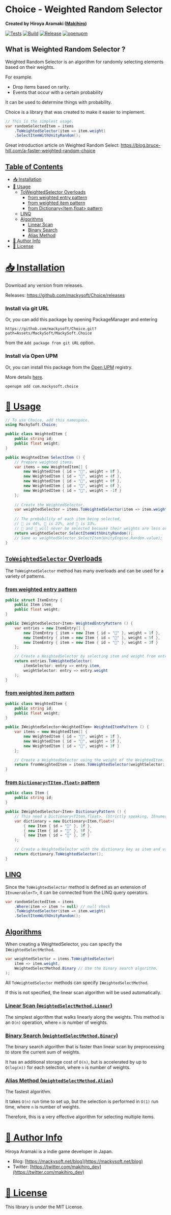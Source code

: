 ﻿# Choice - Weighted Random Selector

**Created by Hiroya Aramaki ([Makihiro](https://twitter.com/makihiro_dev))**

[![Tests](https://github.com/mackysoft/Choice/actions/workflows/tests.yaml/badge.svg)](https://github.com/mackysoft/Choice/actions/workflows/tests.yaml)
[![Build](https://github.com/mackysoft/Choice/actions/workflows/build.yaml/badge.svg)](https://github.com/mackysoft/Choice/actions/workflows/build.yaml)
[![Release](https://img.shields.io/github/v/release/mackysoft/Choice)](https://github.com/mackysoft/Choice/releases)
[![openupm](https://img.shields.io/npm/v/com.mackysoft.choice?label=openupm&registry_uri=https://package.openupm.com)](https://openupm.com/packages/com.mackysoft.choice/)

## What is Weighted Random Selector ?

Weighted Random Selector is an algorithm for randomly selecting elements based on their weights.

For example.
- Drop items based on rarity.
- Events that occur with a certain probability

It can be used to determine things with probability.

Choice is a library that was created to make it easier to implement.

```cs
// This is the simplest usage.
var randomSelectedItem = items
	.ToWeightedSelector(item => item.weight)
	.SelectItemWithUnityRandom();
```

Great introduction article on Weighted Random Select: https://blog.bruce-hill.com/a-faster-weighted-random-choice


## <a id="index" href="#index"> Table of Contents </a>

- [📥 Installation](#installation)
- [🔰 Usage](#usage)
  - [ToWeightedSelector Overloads](#toweightedselector-overloads)
    - [from weighted entry pattern](#from-weighted-entry)
    - [from weighted item pattern](#from-weighted-item)
    - [from Dictionary<Item,float> pattern](#from-dictionary)
  - [LINQ](#linq)
  - [Algorithms](#algorithms)
    - [Linear Scan](#linear-scan)
    - [Binary Search](#binary-search)
    - [Alias Method](#alias-method)
- [📔 Author Info](#author-info)
- [📜 License](#license)


# <a id="installation" href="#installation"> 📥 Installation </a>

Download any version from releases.

Releases: https://github.com/mackysoft/Choice/releases

### Install via git URL

Or, you can add this package by opening PackageManager and entering

`https://github.com/mackysoft/Choice.git?path=Assets/MackySoft/MackySoft.Choice`

from the `Add package from git URL` option.


### Install via Open UPM

Or, you can install this package from the [Open UPM](https://openupm.com/packages/com.mackysoft.choice/) registry.

More details [here](https://openupm.com/).

```
openupm add com.mackysoft.choice
```

# <a id="usage" href="#requirements"> 🔰 Usage </a>

```cs
// To use Choice, add this namespace.
using MackySoft.Choice;

public class WeightedItem {
	public string id;
	public float weight;
}

public WeightedItem SelectItem () {
	// Prepare weighted items.
	var items = new WeightedItem[] {
		new WeightedItem { id = "🍒", weight = 8f },
		new WeightedItem { id = "🍏", weight = 4f },
		new WeightedItem { id = "🍍", weight = 0f },
		new WeightedItem { id = "🍇", weight = 6f },
		new WeightedItem { id = "🍊", weight = -1f }
	};
	
	// Create the WeightedSelector.
	var weightedSelector = items.ToWeightedSelector(item => item.weight);
	
	// The probability of each item being selected,
	// 🍒 is 44%, 🍏 is 22%, and 🍇 is 33%.
	// 🍍 and 🍊 will never be selected because their weights are less or equal to 0.
	return weightedSelector.SelectItemWithUnityRandom();
	// Same as weightedSelector.SelectItem(UnityEngine.Random.value);
}
```


## <a id="toweightedselector-overloads" href="#toweightedselector-overloads"> `ToWeightedSelector` Overloads  </a>

The `ToWeightedSelector` method has many overloads and can be used for a variety of patterns.

### <a id="from-weighted-entry" href="#from-weighted-entry"> from weighted entry pattern </a>

```cs
public struct ItemEntry {
	public Item item;
	public float weight;
}

public IWeightedSelector<Item> WeightedEntryPattern () {
	var entries = new ItemEntry[] {
		new ItemEntry { item = new Item { id = "🍒" }, weight = 1f },
		new ItemEntry { item = new Item { id = "🍏" }, weight = 5f },
		new ItemEntry { item = new Item { id = "🍍" }, weight = 3f }
	};

	// Create a WeightedSelector by selecting item and weight from entry respectively.
	return entries.ToWeightedSelector(
		itemSelector: entry => entry.item,
		weightSelector: entry => entry.weight
	);
}
```

### <a id="from-weighted-item" href="#from-weighted-item"> from weighted item pattern </a>

```cs
public class WeightedItem {
	public string id;
	public float weight;
}

public IWeightedSelector<WeightedItem> WeightedItemPattern () {
	var items = new WeightedItem[] {
		new WeightedItem { id = "🍒", weight = 1f },
		new WeightedItem { id = "🍏", weight = 5f },
		new WeightedItem { id = "🍍", weight = 3f }
	};

	// Create a WeightedSelector using the weight of the WeightedItem.
	return fromWeightedItem = items.ToWeightedSelector(weightSelector: item => item.weight);
}
```

### <a id="from-dictionary" href="#from-dictionary"> from `Dictionary<TItem,float>` pattern </a>

```cs
public class Item {
	public string id;
}

public IWeightedSelector<Item> DictionaryPattern () {
	// This need a Dictionary<TItem,float>. (Strictly speaking, IEnumerable<KeyValuePair<TItem,float>>)
	var dictionary = new Dictionary<Item,float>(
		{ new Item { id = "🍒" }, 1f },
		{ new Item { id = "🍏" }, 5f },
		{ new Item { id = "🍍" }, 3f }
	);

	// Create a WeightedSelector with the dictionary key as item and value as weight.
	return dictionary.ToWeightedSelector();
}
```


## <a id="linq" href="#linq"> LINQ </a>

Since the `ToWeightedSelector` method is defined as an extension of `IEnumerable<T>`, it can be connected from the LINQ query operators.

```cs
var randomSelectedItem = items
	.Where(item => item != null) // null check
	.ToWeightedSelector(item => item.weight)
	.SelectItemWithUnityRandom();
```


## <a id="algorithms" href="#algorithms"> Algorithms </a>

When creating a WeightedSelector, you can specify the `IWeightedSelectMethod`.

```cs
var weightedSelector = items.ToWeightedSelector(
	item => item.weight,
	WeightedSelectMethod.Binary // Use the binary search algorithm.
);
```

All `ToWeightedSelector` methods can specify `IWeightedSelectMethod`.

If this is not specified, the linear scan algorithm will be used automatically.


### <a id="linear-scan" href="#linear-scan"> Linear Scan (`WeightedSelectMethod.Linear`) </a>

The simplest algorithm that walks linearly along the weights.
This method is an `O(n)` operation, where `n` is number of weights.


### <a id="binary-search" href="#binary-search"> Binary Search (`WeightedSelectMethod.Binary`) </a>

The binary search algorithm that is faster than linear scan by preprocessing to store the current sum of weights.

It has an additional storage cost of `O(n)`, but is accelerated by up to `O(log(n))` for each selection, where `n` is number of weights.


### <a id="alias-method" href="#alias-method"> Alias Method (`WeightedSelectMethod.Alias`) </a>

The fastest algorithm.

It takes `O(n)` run time to set up, but the selection is performed in `O(1)` run time,
where `n` is number of weights.

Therefore, this is a very effective algorithm for selecting multiple items.


# <a id="author-info" href="#author-info"> 📔 Author Info </a>

Hiroya Aramaki is a indie game developer in Japan.

- Blog: [https://mackysoft.net/blog](https://mackysoft.net/blog)
- Twitter: [https://twitter.com/makihiro_dev](https://twitter.com/makihiro_dev)


# <a id="license" href="#license"> 📜 License </a>

This library is under the MIT License.
